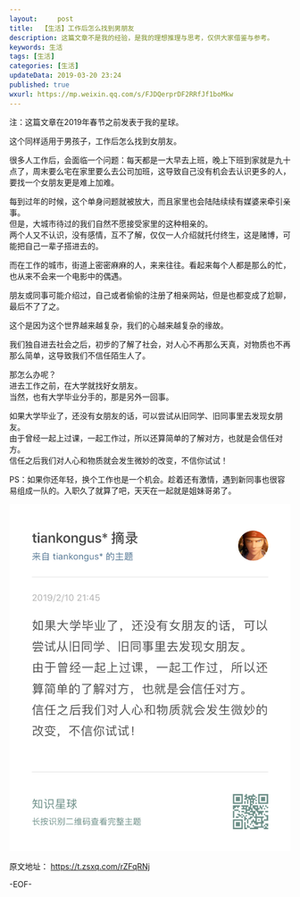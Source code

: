 ```yaml
---   
layout:     post  
title:  【生活】工作后怎么找到男朋友  
description: 这篇文章不是我的经验，是我的理想推理与思考，仅供大家借鉴与参考。  
keywords: 生活  
tags: [生活]    
categories: [生活]  
updateData: 2019-03-20 23:24   
published: true 
wxurl: https://mp.weixin.qq.com/s/FJDQerprDF2RRfJf1boMkw  
---  
```



注：这篇文章在2019年春节之前发表于我的星球。  


这个同样适用于男孩子，工作后怎么找到女朋友。  


很多人工作后，会面临一个问题：每天都是一大早去上班，晚上下班到家就是九十点了，周末要么宅在家里要么去公司加班，这导致自己没有机会去认识更多的人，要找一个女朋友更是难上加难。  


每到过年的时候，这个单身问题就被放大，而且家里也会陆陆续续有媒婆来牵引亲事。  
但是，大城市待过的我们自然不愿接受家里的这种相亲的。  
两个人又不认识，没有感情，互不了解，仅仅一人介绍就托付终生，这是赌博，可能把自己一辈子搭进去的。  


而在工作的城市，街道上密密麻麻的人，来来往往。看起来每个人都是那么的忙，也从来不会来一个电影中的偶遇。  


朋友或同事可能介绍过，自己或者偷偷的注册了相亲网站，但是也都变成了尬聊，最后不了了之。  


这个是因为这个世界越来越复杂，我们的心越来越复杂的缘故。  


我们独自进去社会之后，初步的了解了社会，对人心不再那么天真，对物质也不再那么简单，这导致我们不信任陌生人了。  


那怎么办呢？  
进去工作之前，在大学就找好女朋友。  
当然，也有大学毕业分手的，那是另外一回事。  


如果大学毕业了，还没有女朋友的话，可以尝试从旧同学、旧同事里去发现女朋友。  
由于曾经一起上过课，一起工作过，所以还算简单的了解对方，也就是会信任对方。  
信任之后我们对人心和物质就会发生微妙的改变，不信你试试！  


PS：如果你还年轻，换个工作也是一个机会。趁着还有激情，遇到新同事也很容易组成一队的。入职久了就算了吧，天天在一起就是姐妹哥弟了。  


![](/images/2019/03/how-to-find-girl-frend.png)  


原文地址： https://t.zsxq.com/rZFqRNj  


-EOF-  


  

